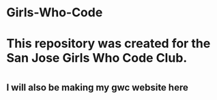 # Girls-Who-Code
<html>

<h1>
This repository was created for the San Jose Girls Who Code Club.
<h1/>
<h2> 
I will also be making my gwc website here
<h2/>


<html/>

